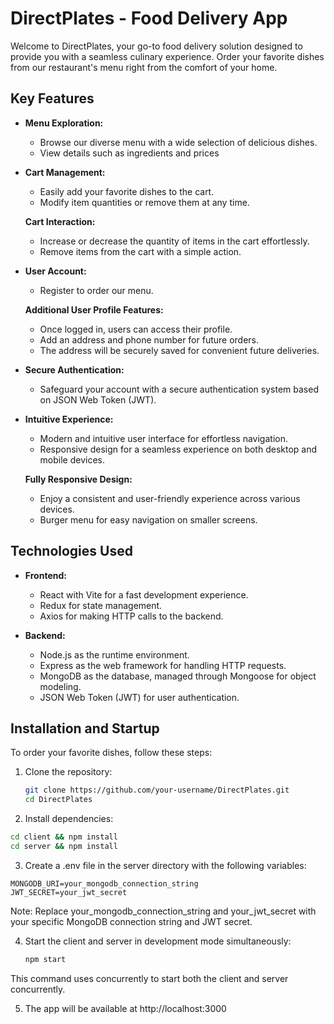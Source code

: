# DirectPlates - Food Delivery App

Welcome to DirectPlates, your go-to food delivery solution designed to provide you with a seamless culinary experience. Order your favorite dishes from our restaurant's menu right from the comfort of your home.

## Key Features

- **Menu Exploration:**
  - Browse our diverse menu with a wide selection of delicious dishes.
  - View details such as ingredients and prices

- **Cart Management:**
  - Easily add your favorite dishes to the cart.
  - Modify item quantities or remove them at any time.

  **Cart Interaction:**
  - Increase or decrease the quantity of items in the cart effortlessly.
  - Remove items from the cart with a simple action.

- **User Account:**
  - Register to order our menu.

  **Additional User Profile Features:**
  - Once logged in, users can access their profile.
  - Add an address and phone number for future orders.
  - The address will be securely saved for convenient future deliveries.

- **Secure Authentication:**
  - Safeguard your account with a secure authentication system based on JSON Web Token (JWT).

- **Intuitive Experience:**
  - Modern and intuitive user interface for effortless navigation.
  - Responsive design for a seamless experience on both desktop and mobile devices.

  **Fully Responsive Design:**
  - Enjoy a consistent and user-friendly experience across various devices.
  - Burger menu for easy navigation on smaller screens.

## Technologies Used

- **Frontend:**
  - React with Vite for a fast development experience.
  - Redux for state management.
  - Axios for making HTTP calls to the backend.

- **Backend:**
  - Node.js as the runtime environment.
  - Express as the web framework for handling HTTP requests.
  - MongoDB as the database, managed through Mongoose for object modeling.
  - JSON Web Token (JWT) for user authentication.

## Installation and Startup

To order your favorite dishes, follow these steps:

1. Clone the repository:

   ```bash
   git clone https://github.com/your-username/DirectPlates.git
   cd DirectPlates
   
2. Install dependencies:
 ```bash
cd client && npm install
cd server && npm install
 ```
3. Create a .env file in the server directory with the following variables:

```vbnet
MONGODB_URI=your_mongodb_connection_string
JWT_SECRET=your_jwt_secret
```
Note: Replace your_mongodb_connection_string and your_jwt_secret with your specific MongoDB connection string and JWT secret.

4. Start the client and server in development mode simultaneously:
   ```bash
   npm start
This command uses concurrently to start both the client and server concurrently.

5. The app will be available at http://localhost:3000


